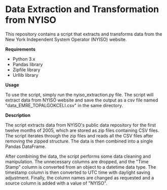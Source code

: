 # Data Extraction and Transformation from NYISO

This repository contains a script that extracts and transforms data from the New York Independent System Operator (NYISO) website.


**Requirements**

* Python 3.x
* Pandas library
* Zipfile library
* Urllib library


**Usage**

To use the script, simply run the nyiso_extraction.py file. The script will extract data from NYISO website and save the output as a csv file named "data_EMRE_TOPALGOKCELI.csv" in the same directory.


**Description**

The script extracts data from NYISO's public data repository for the first twelve months of 2005, which are stored as zip files containing CSV files. The script iterates through the zip files and reads all the CSV files after removing the zipped structure. The data is then combined into a single Pandas DataFrame.

After combining the data, the script performs some data cleaning and manipulation. The unnecessary columns are dropped, and the "Time Stamp" column is converted from an object to a datetime data type. The timestamp column is then converted to UTC time with daylight saving adjustment. Finally, the column names are changed as requested and a source column is added with a value of "NYISO".
